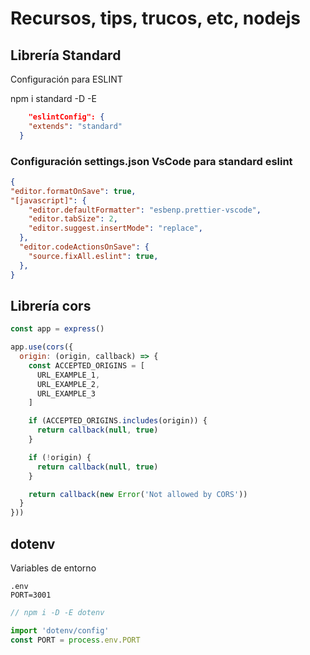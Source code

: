 # Recursos, tips, trucos, etc, nodejs

## Librería Standard

Configuración para ESLINT

npm i standard -D -E

```json  
    "eslintConfig": {
    "extends": "standard"
  }
```

### Configuración settings.json VsCode para standard eslint
```json
{
"editor.formatOnSave": true,
"[javascript]": {
    "editor.defaultFormatter": "esbenp.prettier-vscode",
    "editor.tabSize": 2,
    "editor.suggest.insertMode": "replace",
  },
  "editor.codeActionsOnSave": {
    "source.fixAll.eslint": true,
  },
}
```

## Librería cors

```js
const app = express()

app.use(cors({
  origin: (origin, callback) => {
    const ACCEPTED_ORIGINS = [
      URL_EXAMPLE_1,
      URL_EXAMPLE_2,
      URL_EXAMPLE_3
    ]

    if (ACCEPTED_ORIGINS.includes(origin)) {
      return callback(null, true)
    }

    if (!origin) {
      return callback(null, true)
    }

    return callback(new Error('Not allowed by CORS'))
  }
}))
```

## dotenv

Variables de entorno

```env
.env
PORT=3001
```

```js
// npm i -D -E dotenv

import 'dotenv/config'
const PORT = process.env.PORT
```






